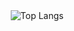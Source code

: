 <div align="center">
   <img src="https://github-readme-stats.vercel.app/api/top-langs/?username=roysunanda&size_weight=0.5&count_weight=0.5&exclude_repo=roysunanda,git-test&show_icons=true&theme=yeblu" alt="Top Langs">
</div>
